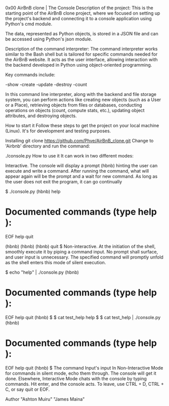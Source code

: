 0x00 AirBnB clone | The Console
Description of the project:
This is the starting point of the AirBnB clone project, where we focused on setting up the project's backend and connecting it to a console application using Python's cmd module.

The data, represented as Python objects, is stored in a JSON file and can be accessed using Python's json module.

Description of the command interpreter:
The command interpreter works similar to the Bash shell but is tailored for specific commands needed for the AirBnB website. It acts as the user interface, allowing interaction with the backend developed in Python using object-oriented programming.

Key commands include:

-show -create -update -destroy -count

In this command line interpreter, along with the backend and file storage system, you can perform actions like creating new objects (such as a User or a Place), retrieving objects from files or databases, conducting operations on objects (count, compute stats, etc.), updating object attributes, and destroying objects.

How to start it
Follow these steps to get the project on your local machine (Linux). It's for development and testing purposes.

Installing
git clone https://github.com/Phve/AirBnB_clone.git 
Change to 'Airbnb' directory and run the command:

./console.py
How to use it
It can work in two different modes:

Interactive.
The console will display a prompt (hbnb) hinting the user can execute and write a command. After running the command, what will appear again will be the prompt and a wait for new command. As long as the user does not exit the program, it can go continually

$ ./console.py
(hbnb) help

Documented commands (type help <topic>):
========================================
EOF  help  quit

(hbnb) 
(hbnb) 
(hbnb) quit
$
Non-interactive.
At the initiation of the shell, smoothly execute it by piping a command input. No prompt shall surface, and user input is unnecessary. The specified command will promptly unfold as the shell enters this mode of silent execution.

$ echo "help" | ./console.py
(hbnb)

Documented commands (type help <topic>):
========================================
EOF  help  quit
(hbnb) 
$
$ cat test_help
help
$
$ cat test_help | ./console.py
(hbnb)

Documented commands (type help <topic>):
========================================
EOF  help  quit
(hbnb) 
$
The command Input's input
In Non-Interactive Mode for commands in silent mode, echo them through. The console will get it done. Elsewhere, Interactive Mode chats with the console by typing commands. Hit enter, and the console acts. To leave, use CTRL + D, CTRL + C, or say quit or EOF.

Author
"Ashton Muiru" "James Maina"
